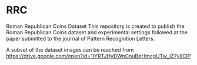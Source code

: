 # RRC
Roman Republican Coins Dataset
This repository is created to publish the Roman Republican Coins dataset and experimental settings followed at the paper submitted to the journal of Pattern Recognition Letters.

A subset of the dataset images can be reached from https://drive.google.com/open?id=1IYRTJHyDWnCnuBqHmcgUTw_iZ7ylIClP
